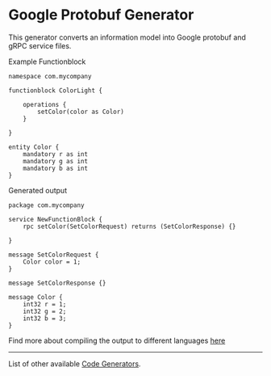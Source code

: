 # Google Protobuf Generator

This generator converts an information model into Google protobuf and gRPC service files.

Example Functionblock

	namespace com.mycompany
	
	functionblock ColorLight {
	
		operations {
			setColor(color as Color) 
		}
	
	}
	
	entity Color {
		mandatory r as int
		mandatory g as int
		mandatory b as int
	}

Generated output

	package com.mycompany
	
	service NewFunctionBlock {
		rpc setColor(SetColorRequest) returns (SetColorResponse) {}
	
	}

	message SetColorRequest {
		Color color = 1;
	}

	message SetColorResponse {}

	message Color {
		int32 r = 1;
		int32 g = 2;
		int32 b = 3;
	}
	
Find more about compiling the output to different languages [here](https://grpc.io/docs/)

----------
List of other available [Code Generators](../Readme.md).